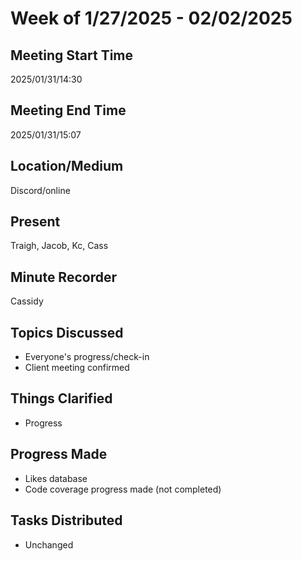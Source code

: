 # Week of 1/27/2025 - 02/02/2025

## Meeting Start Time

2025/01/31/14:30

## Meeting End Time

2025/01/31/15:07

## Location/Medium

Discord/online

## Present

Traigh, Jacob, Kc, Cass

## Minute Recorder

Cassidy

## Topics Discussed

- Everyone's progress/check-in
- Client meeting confirmed

## Things Clarified

- Progress

## Progress Made

- Likes database
- Code coverage progress made (not completed)

## Tasks Distributed

- Unchanged
